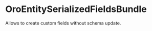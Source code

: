 OroEntitySerializedFieldsBundle
===================

Allows to create custom fields without schema update.
